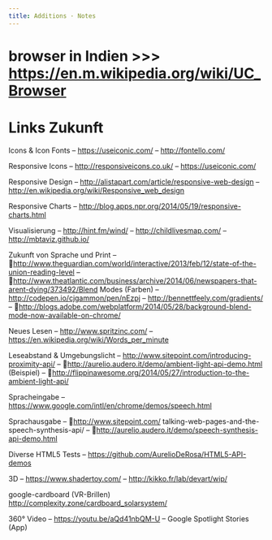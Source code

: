 ```yaml
---
title: Additions · Notes
---
```



# browser in Indien >>> https://en.m.wikipedia.org/wiki/UC_Browser



# Links Zukunft

Icons & Icon Fonts
– https://useiconic.com/
– http://fontello.com/

Responsive Icons
– http://responsiveicons.co.uk/
– https://useiconic.com/

Responsive Design
– http://alistapart.com/article/responsive-web-design
– http://en.wikipedia.org/wiki/Responsive_web_design

Responsive Charts
– http://blog.apps.npr.org/2014/05/19/responsive-charts.html

Visualisierung
– http://hint.fm/wind/
– http://childlivesmap.com/
– http://mbtaviz.github.io/

Zukunft von Sprache und Print
– http://www.theguardian.com/world/interactive/2013/feb/12/state-of-the-union-reading-level
– http://www.theatlantic.com/business/archive/2014/06/newspapers-that-arent-dying/373492/Blend Modes (Farben)
– http://codepen.io/cjgammon/pen/nEzpj
– http://bennettfeely.com/gradients/
– http://blogs.adobe.com/webplatform/2014/05/28/background-blend-mode-now-available-on-chrome/

Neues Lesen
– http://www.spritzinc.com/
– https://en.wikipedia.org/wiki/Words_per_minute

Leseabstand & Umgebungslicht
– http://www.sitepoint.com/introducing-proximity-api/
– http://aurelio.audero.it/demo/ambient-light-api-demo.html (Beispiel)
– http://flippinawesome.org/2014/05/27/introduction-to-the-ambient-light-api/

Spracheingabe
– https://www.google.com/intl/en/chrome/demos/speech.html

Sprachausgabe
– http://www.sitepoint.com/
talking-web-pages-and-the-speech-synthesis-api/
– http://aurelio.audero.it/demo/speech-synthesis-api-demo.html

Diverse HTML5 Tests
– https://github.com/AurelioDeRosa/HTML5-API-demos

3D
– https://www.shadertoy.com/
– http://kikko.fr/lab/devart/wip/

google-cardboard (VR-Brillen)
http://complexity.zone/cardboard_solarsystem/

360° Video
– https://youtu.be/aQd41nbQM-U
– Google Spotlight Stories (App)
